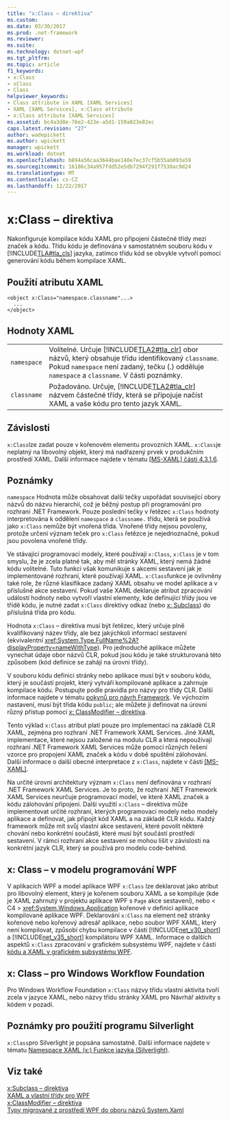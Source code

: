 ```yaml
---
title: "x:Class – direktiva"
ms.custom: 
ms.date: 03/30/2017
ms.prod: .net-framework
ms.reviewer: 
ms.suite: 
ms.technology: dotnet-wpf
ms.tgt_pltfrm: 
ms.topic: article
f1_keywords:
- x:Class
- xClass
- Class
helpviewer_keywords:
- Class attribute in XAML [XAML Services]
- XAML [XAML Services], x:Class attribute
- x:Class attribute [XAML Services]
ms.assetid: bc4a3d8e-76e2-423e-a5d1-159a023e82ec
caps.latest.revision: "27"
author: wadepickett
ms.author: wpickett
manager: wpickett
ms.workload: dotnet
ms.openlocfilehash: b894a56caa3644bae140e7ec37cf5b55ab093a59
ms.sourcegitcommit: 16186c34a957fdd52e5db7294f291f7530ac9d24
ms.translationtype: MT
ms.contentlocale: cs-CZ
ms.lasthandoff: 12/22/2017
---
```

# <a name="xclass-directive"></a>x:Class – direktiva
Nakonfiguruje kompilace kódu XAML pro připojení částečné třídy mezi značek a kódu. Třídu kódu je definována v samostatném souboru kódu v [!INCLUDE[TLA#tla_cls](../../../includes/tlasharptla-cls-md.md)] jazyka, zatímco třídu kód se obvykle vytvoří pomocí generování kódu během kompilace XAML.  
  
## <a name="xaml-attribute-usage"></a>Použití atributu XAML  
  
```  
<object x:Class="namespace.classname"...>  
  ...  
</object>  
```  
  
## <a name="xaml-values"></a>Hodnoty XAML  
  
|||  
|-|-|  
|`namespace`|Volitelné. Určuje [!INCLUDE[TLA2#tla_clr](../../../includes/tla2sharptla-clr-md.md)] obor názvů, který obsahuje třídu identifikovaný `classname`. Pokud `namespace` není zadaný, tečku (.) odděluje `namespace` a `classname`. V části poznámky.|  
|`classname`|Požadováno. Určuje, [!INCLUDE[TLA2#tla_clr](../../../includes/tla2sharptla-clr-md.md)] názvem částečné třídy, která se připojuje načíst XAML a vaše kódu pro tento jazyk XAML.|  
  
## <a name="dependencies"></a>Závislosti  
 `x:Class`lze zadat pouze v kořenovém elementu provozních XAML. `x:Class`je neplatný na libovolný objekt, který má nadřazený prvek v produkčním prostředí XAML. Další informace najdete v tématu [ \[MS-XAML\] části 4.3.1.6](http://go.microsoft.com/fwlink/?LinkId=114525).  
  
## <a name="remarks"></a>Poznámky  
 `namespace` Hodnota může obsahovat další tečky uspořádat související obory názvů do názvu hierarchií, což je běžný postup při programování pro rozhraní .NET Framework. Pouze poslední tečky v řetězec `x:Class` hodnoty interpretována k oddělení `namespace` a `classname.` třídu, která se používá jako `x:Class` nemůže být vnořená třída. Vnořené třídy nejsou povoleny, protože určení význam teček pro `x:Class` řetězce je nejednoznačné, pokud jsou povolena vnořené třídy.  
  
 Ve stávající programovací modely, které používají `x:Class`, `x:Class` je v tom smyslu, že je zcela platné tak, aby měl stránky XAML, který nemá žádné kódu volitelné. Tuto funkci však komunikuje s akcemi sestavení jak je implementované rozhraní, které používají XAML. `x:Class`funkce je ovlivněny také role, že různé klasifikace zadaný XAML obsahu ve model aplikace a v příslušné akce sestavení. Pokud vaše XAML deklaruje atribut zpracování událostí hodnoty nebo vytvoří vlastní elementy, kde definující třídy jsou ve třídě kódu, je nutné zadat `x:Class` direktivy odkaz (nebo [x: Subclass](../../../docs/framework/xaml-services/x-subclass-directive.md)) do příslušná třída pro kódu.  
  
 Hodnota `x:Class` – direktiva musí být řetězec, který určuje plně kvalifikovaný název třídy, ale bez jakýchkoli informací sestavení (ekvivalentní <xref:System.Type.FullName%2A?displayProperty=nameWithType>). Pro jednoduché aplikace můžete vynechat údaje obor názvů CLR, pokud jsou kódu je také strukturovaná této způsobem (kód definice se zahájí na úrovni třídy).  
  
 V souboru kódu definici stránky nebo aplikace musí být v souboru kódu, který je součástí projekt, který vytváří kompilované aplikace a zahrnuje kompilace kódu. Postupujte podle pravidla pro názvy pro třídy CLR. Další informace najdete v tématu [pokynů pro návrh Framework](../../../docs/standard/design-guidelines/index.md). Ve výchozím nastavení, musí být třída kódu `public`; ale můžete ji definovat na úrovni různý přístup pomocí [x: ClassModifier – direktiva](../../../docs/framework/xaml-services/x-classmodifier-directive.md).  
  
 Tento výklad `x:Class` atribut platí pouze pro implementaci na základě CLR XAML, zejména pro rozhraní .NET Framework XAML Services. Jiné XAML implementace, které nejsou založené na modulu CLR a která nepoužívají rozhraní .NET Framework XAML Services může pomocí různých řešení vzorce pro propojení XAML značek a kódu v době spuštění zálohování. Další informace o další obecné interpretace z `x:Class`, najdete v části [ \[MS-XAML\]](http://go.microsoft.com/fwlink/?LinkId=114525).  
  
 Na určité úrovni architektury význam `x:Class` není definována v rozhraní .NET Framework XAML Services. Je to proto, že rozhraní .NET Framework XAML Services neurčuje programovací model, ve které XAML značek a kódu zálohování připojeni. Další využití `x:Class` – direktiva může implementovat určité rozhraní, kterých programovací modely nebo modely aplikace a definovat, jak připojit kód XAML a na základě CLR kódu. Každý framework může mít svůj vlastní akce sestavení, které povolit některé chování nebo konkrétní součásti, které musí být součástí prostředí sestavení. V rámci rozhraní akce sestavení se mohou lišit v závislosti na konkrétní jazyk CLR, který se používá pro modelu code-behind.  
  
## <a name="xclass-in-the-wpf-programming-model"></a>x: Class – v modelu programování WPF  
 V aplikacích WPF a model aplikace WPF `x:Class` lze deklarovat jako atribut pro libovolný element, který je kořenem souboru XAML a se kompiluje (kde je XAML zahrnutý v projektu aplikace WPF s `Page` akce sestavení), nebo < C4 > <xref:System.Windows.Application>  kořenové v definici aplikace kompilované aplikace WPF. Deklarování `x:Class` na element než stránky kořenové nebo kořenový adresář aplikace, nebo soubor WPF XAML, který není kompilovat, způsobí chybu kompilace v části [!INCLUDE[net_v30_short](../../../includes/net-v30-short-md.md)] a [!INCLUDE[net_v35_short](../../../includes/net-v35-short-md.md)] kompilátoru WPF XAML. Informace o dalších aspektů `x:Class` zpracování v grafickém subsystému WPF, najdete v části [kódu a XAML v grafickém subsystému WPF](../../../docs/framework/wpf/advanced/code-behind-and-xaml-in-wpf.md).  
  
## <a name="xclass-for-windows-workflow-foundation"></a>x: Class – pro Windows Workflow Foundation  
 Pro Windows Workflow Foundation `x:Class` názvy třídu vlastní aktivita tvoří zcela v jazyce XAML, nebo názvy třídu stránky XAML pro Návrhář aktivity s kódem v pozadí.  
  
## <a name="silverlight-usage-notes"></a>Poznámky pro použití programu Silverlight  
 `x:Class`pro Silverlight je popsána samostatně. Další informace najdete v tématu [Namespace XAML (x:) Funkce jazyka (Silverlight)](http://go.microsoft.com/fwlink/?LinkId=199081).  
  
## <a name="see-also"></a>Viz také  
 [x:Subclass – direktiva](../../../docs/framework/xaml-services/x-subclass-directive.md)  
 [XAML a vlastní třídy pro WPF](../../../docs/framework/wpf/advanced/xaml-and-custom-classes-for-wpf.md)  
 [x:ClassModifier – direktiva](../../../docs/framework/xaml-services/x-classmodifier-directive.md)  
 [Typy migrované z prostředí WPF do oboru názvů System.Xaml](../../../docs/framework/xaml-services/types-migrated-from-wpf-to-system-xaml.md)
